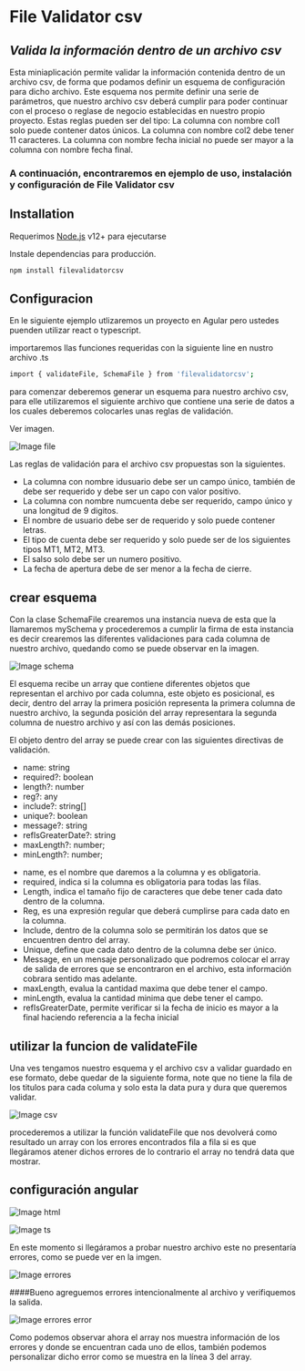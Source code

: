 # File Validator csv

## _Valida la información dentro de un archivo csv_

Esta miniaplicación permite validar la información contenida dentro de un archivo csv, de forma que podamos definir un esquema de configuración para dicho archivo.
Este esquema nos permite definir una serie de parámetros, que nuestro archivo csv deberá cumplir para poder continuar con el proceso o reglase de negocio establecidas en nuestro propio proyecto.
Estas reglas pueden ser del tipo:
La columna con nombre col1 solo puede contener datos únicos.
La columna con nombre col2 debe tener 11 caracteres.
La columna con nombre fecha inicial no puede ser mayor a la columna con nombre fecha final.

### A continuación, encontraremos en ejemplo de uso, instalación y configuración de File Validator csv

## Installation

Requerimos [Node.js](https://nodejs.org/) v12+ para ejecutarse

Instale dependencias para producción.

```sh
npm install filevalidatorcsv
```

## Configuracion

En le siguiente ejemplo utlizaremos un proyecto en Agular pero ustedes puenden utilizar react o typescript.

importaremos llas funciones requeridas con la siguiente line en nustro archivo .ts

```sh
import { validateFile, SchemaFile } from 'filevalidatorcsv';
```

para comenzar deberemos generar un esquema para nuestro archivo csv, para elle utilizaremos el siguiente archivo que contiene una serie de datos a los cuales deberemos colocarles unas reglas de validación.

Ver imagen.

![Image file](https://res.cloudinary.com/dwxvqq7v9/image/upload/v1648220973/1_q0m5s4.jpg)

Las reglas de validación para el archivo csv propuestas son la siguientes.

- La columna con nombre idusuario debe ser un campo único, también de debe ser requerido y debe ser un capo con valor positivo.
- La columna con nombre numcuenta debe ser requerido, campo único y una longitud de 9 digitos.
- El nombre de usuario debe ser de requerido y solo puede contener letras.
- El tipo de cuenta debe ser requerido y solo puede ser de los siguientes tipos MT1, MT2, MT3.
- El salso solo debe ser un numero positivo.
- La fecha de apertura debe de ser menor a la fecha de cierre.

## crear esquema

Con la clase SchemaFile crearemos una instancia nueva de esta que la llamaremos mySchema y procederemos a cumplir la firma de esta instancia es decir crearemos las diferentes validaciones para cada columna de nuestro archivo, quedando como se puede observar en la imagen.

![Image schema](https://res.cloudinary.com/dwxvqq7v9/image/upload/v1648235465/2_plvmla.jpg)

El esquema recibe un array que contiene diferentes objetos que representan el archivo por cada columna, este objeto es posicional, es decir, dentro del array la primera posición representa la primera columna de nuestro archivo, la segunda posición del array representara la segunda columna de nuestro archivo y así con las demás posiciones.

El objeto dentro del array se puede crear con las siguientes directivas de validación.

- name: string
- required?: boolean
- length?: number
- reg?: any
- include?: string[]
- unique?: boolean
- message?: string
- refIsGreaterDate?: string
- maxLength?: number;
- minLength?: number;

* name, es el nombre que daremos a la columna y es obligatoria.
* required, indica si la columna es obligatoria para todas las filas.
* Length, indica el tamaño fijo de caracteres que debe tener cada dato dentro de la columna.
* Reg, es una expresión regular que deberá cumplirse para cada dato en la columna.
* Include, dentro de la columna solo se permitirán los datos que se encuentren dentro del array.
* Unique, define que cada dato dentro de la columna debe ser único.
* Message, en un mensaje personalizado que podremos colocar el array de salida de errores que se encontraron en el archivo, esta información cobrara sentido mas adelante.
* maxLength, evalua la cantidad maxima que debe tener el campo.
* minLength, evalua la cantidad minima que debe tener el campo.
* refIsGreaterDate, permite verificar si la fecha de inicio es mayor a la final haciendo referencia a la fecha inicial

## utilizar la funcion de validateFile

Una ves tengamos nuestro esquema y el archivo csv a validar guardado en ese formato, debe quedar de la siguiente forma, note que no tiene la fila de los titulos para cada columa y solo esta la data pura y dura que queremos validar.

![Image csv](https://res.cloudinary.com/dwxvqq7v9/image/upload/v1648238071/3_etm1ww.jpg)

procederemos a utilizar la función validateFile que nos devolverá como resultado un array con los errores encontrados fila a fila si es que llegáramos atener dichos errores de lo contrario el array no tendrá data que mostrar.

## configuración angular

![Image html](https://res.cloudinary.com/dwxvqq7v9/image/upload/v1648238774/4_xzqyjw.jpg)

![Image ts](https://res.cloudinary.com/dwxvqq7v9/image/upload/v1648238775/5_ae85l8.jpg)

En este momento si llegáramos a probar nuestro archivo este no presentaría errores, como se puede ver en la imgen.

![Image errores](https://res.cloudinary.com/dwxvqq7v9/image/upload/v1648238981/6_yygxrv.jpg)

####Bueno agreguemos errores intencionalmente al archivo y verifiquemos la salida.

![Image errores error](https://res.cloudinary.com/dwxvqq7v9/image/upload/v1648239512/7_bjcarg.jpg)

Como podemos observar ahora el array nos muestra información de los errores y donde se encuentran cada uno de ellos, también podemos personalizar dicho error como se muestra en la línea 3 del array.
